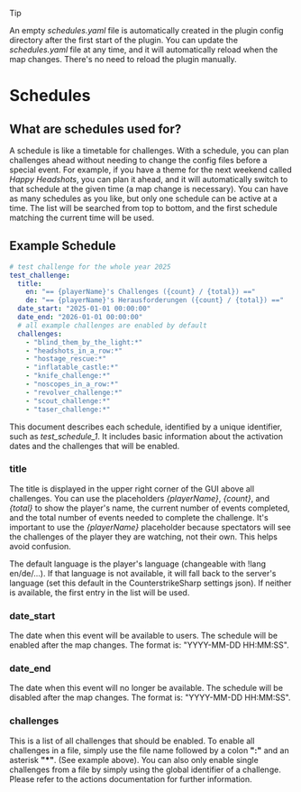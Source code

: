 > [!TIP]
> An empty *schedules.yaml* file is automatically created in the plugin config directory after the first start of the plugin. You can update the *schedules.yaml* file at any time, and it will automatically reload when the map changes. There's no need to reload the plugin manually.

# Schedules

## What are schedules used for?

A schedule is like a timetable for challenges. With a schedule, you can plan challenges ahead without needing to change the config files before a special event. For example, if you have a theme for the next weekend called *Happy Headshots*, you can plan it ahead, and it will automatically switch to that schedule at the given time (a map change is necessary). You can have as many schedules as you like, but only one schedule can be active at a time. The list will be searched from top to bottom, and the first schedule matching the current time will be used.

## Example Schedule

```yaml
# test challenge for the whole year 2025
test_challenge:
  title:
    en: "== {playerName}'s Challenges ({count} / {total}) =="
    de: "== {playerName}'s Herausforderungen ({count} / {total}) =="
  date_start: "2025-01-01 00:00:00"
  date_end: "2026-01-01 00:00:00"
  # all example challenges are enabled by default
  challenges:
    - "blind_them_by_the_light:*"
    - "headshots_in_a_row:*"
    - "hostage_rescue:*"
    - "inflatable_castle:*"
    - "knife_challenge:*"
    - "noscopes_in_a_row:*"
    - "revolver_challenge:*"
    - "scout_challenge:*"
    - "taser_challenge:*"

```

This document describes each schedule, identified by a unique identifier, such as *test_schedule_1*. It includes basic information about the activation dates and the challenges that will be enabled.

### title

The title is displayed in the upper right corner of the GUI above all challenges. You can use the placeholders *{playerName}*, *{count}*, and *{total}* to show the player's name, the current number of events completed, and the total number of events needed to complete the challenge. It's important to use the *{playerName}* placeholder because spectators will see the challenges of the player they are watching, not their own. This helps avoid confusion.

The default language is the player's language (changeable with !lang en/de/...). If that language is not available, it will fall back to the server's language (set this default in the CounterstrikeSharp settings json). If neither is available, the first entry in the list will be used.

### date_start

The date when this event will be available to users. The schedule will be enabled after the map changes. The format is: "YYYY-MM-DD HH:MM:SS".

### date_end

The date when this event will no longer be available. The schedule will be disabled after the map changes. The format is: "YYYY-MM-DD HH:MM:SS".

### challenges

This is a list of all challenges that should be enabled. To enable all challenges in a file, simply use the file name followed by a colon **":"** and an asterisk **"*"**. (See example above). You can also only enable single challenges from a file by simply using the global identifier of a challenge. Please refer to the actions documentation for further information.
